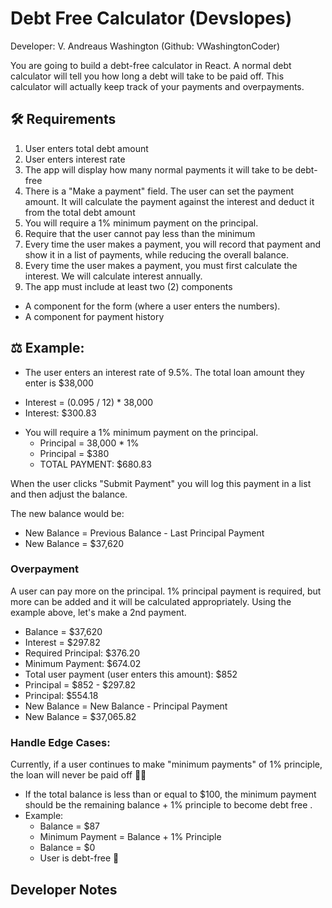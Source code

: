 # Debt Free Calculator (Devslopes)

Developer: V. Andreaus Washington (Github: VWashingtonCoder)

You are going to build a debt-free calculator in React. A normal debt calculator will tell you how long a debt will take to be paid off. This calculator will actually keep track of your payments and overpayments.

## 🛠 Requirements

1. User enters total debt amount
2. User enters interest rate
3. The app will display how many normal payments it will take to be debt-free
4. There is a "Make a payment" field. The user can set the payment amount. It will calculate the payment against the interest and deduct it from the total debt amount
5. You will require a 1% minimum payment on the principal.
6. Require that the user cannot pay less than the minimum
7. Every time the user makes a payment, you will record that payment and show it in a list of payments, while reducing the overall balance.
8. Every time the user makes a payment, you must first calculate the interest. We will calculate interest annually.
9. The app must include at least two (2) components
  - A component for the form (where a user enters the numbers).
  - A component for payment history

## ⚖️ Example:

- The user enters an interest rate of 9.5%. The total loan amount they enter is \$38,000

* Interest = (0.095 / 12) \* 38,000
* Interest: \$300.83

- You will require a 1% minimum payment on the principal.
  - Principal = 38,000 \* 1%
  - Principal = \$380
  - TOTAL PAYMENT: \$680.83

When the user clicks "Submit Payment" you will log this payment in a list and then adjust the balance.

The new balance would be:

- New Balance = Previous Balance - Last Principal Payment
- New Balance = \$37,620

### Overpayment

A user can pay more on the principal. 1% principal payment is required, but more can be added and it will be calculated appropriately. Using the example above, let's make a 2nd payment.

- Balance = \$37,620
- Interest = \$297.82
- Required Principal: \$376.20
- Minimum Payment: \$674.02
- Total user payment (user enters this amount): \$852
- Principal = $852 - $297.82
- Principal: \$554.18
- New Balance = New Balance - Principal Payment
- New Balance = \$37,065.82

### Handle Edge Cases:

Currently, if a user continues to make "minimum payments" of 1% principle, the loan will never be paid off 🤦‍♂️

- If the total balance is less than or equal to \$100, the minimum payment should be the remaining balance + 1% principle to become debt free .
- Example:
  - Balance = \$87
  - Minimum Payment = Balance + 1% Principle
  - Balance = \$0
  - User is debt-free 💸

## Developer Notes
